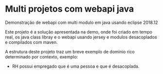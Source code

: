 # Multi projetos com webapi java
Demonstração de webapi com multi modulo em java usando eclipse 2018.12

Este projeto é a solução apresentada na demo, onde foi criado em tempo real, os java class libray e o webapi usando jersey e modulos desacoplados e compilados com maven.

A estrutura deste projeto traz um breve exemplo de dominio rico determinado por contexto, exemplo:
- RH possui empregado que é uma pessoa e que é desacoplada.
